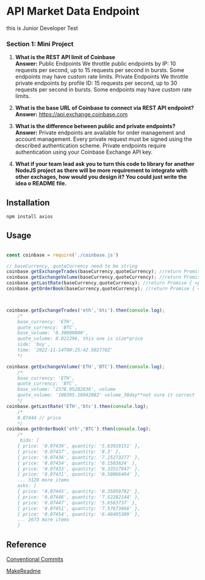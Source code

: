 # API Market Data Endpoint
this is Junior Developer Test 

### Section 1: Mini Project
1. **What is the REST API limit of Coinbase  
Answer:** Public Endpoints We throttle public endpoints by IP: 10 requests per second, up to 15 requests per second in bursts. Some endpoints may have custom rate limits. Private Endpoints We throttle private endpoints by profile ID: 15 requests per second, up to 30 requests per second in bursts. Some endpoints may have custom rate limits.

2. **What is the base URL of Coinbase to connect via REST API endpoint?  
Answer:** https://api.exchange.coinbase.com

3. **What is the difference between public and private endpoints?  
Answer:** Private endpoints are available for order management and account management. Every private request must be signed using the described authentication scheme. Private endpoints require authentication using your Coinbase Exchange API key. 
4. **What if your team lead ask you to turn this code to library for another NodeJS project as
there will be more requirement to integrate with other exchages, how would you design
it? You could just write the idea o README file.**

## Installation

```bash
npm install axios
```

## Usage
```javascript

const coinbase = require('./coinbase.js')

// baseCurrency, quoteCurrency need to be string
coinbase.getExchangeTrades(baseCurrency,quoteCurrency); //return Promise { <pending> }
coinbase.getExchangeVolume(baseCurrency,quoteCurrency); //return Promise { <pending> }
coinbase.getLastRate(baseCurrency,quoteCurrency); //return Promise { <pending> }
coinbase.getOrderBook(baseCurrency,quoteCurrency); //return Promise { <pending> }



coinbase.getExchangeTrades('eth','btc').then(console.log);
    /*  
    base_currency: 'ETH',
    quote_currency: 'BTC',
    base_volume: '0.30000000',
    quote_volume: 0.022296, this one is size*price
    side: 'buy',
    time: '2022-11-14T00:25:42.502778Z'
    */

coinbase.getExchangeVolume('ETH','BTC').then(console.log);
    /*
    base_currency: 'ETH',
    quote_currency: 'BTC',
    base_volume: '2378.95282836', volume
    quote_volume: '100395.18942082' volume_30day**not sure it correct 
    */
coinbase.getLastRate('ETH','btc').then(console.log);
    /*
    0.07444 // price
    */
coinbase.getOrderBook('eth','BTC').then(console.log);
    /*
     bids: [
    { price: '0.07439', quantity: '5.63919151' },
    { price: '0.07437', quantity: '8.3' },
    { price: '0.07436', quantity: '7.15273277' },
    { price: '0.07434', quantity: '0.1503824' },
    { price: '0.07433', quantity: '0.33517947' },
    { price: '0.07431', quantity: '0.50066404' },
    ... 3120 more items
    asks: [
    { price: '0.07445', quantity: '0.35859792' },
    { price: '0.07446', quantity: '7.52282144' },
    { price: '0.07447', quantity: '5.6563737' },
    { price: '0.07451', quantity: '7.57673866' },
    { price: '0.07454', quantity: '6.48495309' },
    ... 2673 more items
    ]
```
## Reference
[Conventional Commits](https://www.conventionalcommits.org)

[MakeReadme](https://www.makeareadme.com)